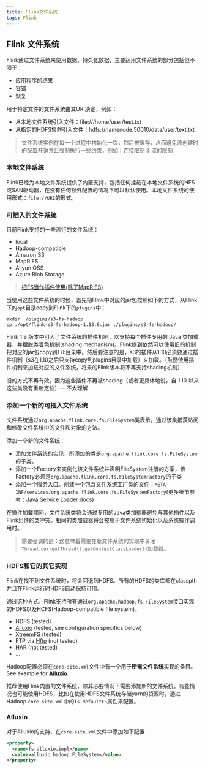```yaml
---
title: Flink文件系统
tags: Flink
---
```




## Flink 文件系统

Flink通过文件系统来使用数据、持久化数据，主要运用文件系统的部分包括但不限于：

* 应用程序的结果
* 容错
* 恢复

用于特定文件的文件系统由其URI决定，例如：

* 从本地文件系统引入文件：file:///home/user/test.txt
* 从指定的HDFS集群引入文件：hdfs://namenode:50010/data/user/text.txt

> 文件系统实例在每一个进程中初始化一次，然后被缓存，从而避免流创建时的配置开销并且强制执行一些约束，例如：连接限制 & 流的限制

### 本地文件系统

Flink已经为本地文件系统提供了内置支持，包括任何挂载在本地文件系统的NFS或SAN驱动器，在没有任何额外配置的情况下可以默认使用。本地文件系统的使用形式：`file://URI`的形式。

### 可插入的文件系统

目前Flink支持的一些流行的文件系统：

* local
* Hadoop-compatible
* Amazon S3
* MapR FS
* Aliyun OSS
* Azure Blob Storage

>  [把FS当作插件使用(除了MapR FS)](https://ci.apache.org/projects/flink/flink-docs-release-1.13/docs/deployment/filesystems/plugins/)

当使用这些文件系统的时候，首先把Flink中对应的jar包按照如下的方式，从Flink下的`opt`目录copy到Flink下的`plugins`中：

```shell
mkdir ./plugins/s3-fs-hadoop
cp ./opt/flink-s3-fs-hadoop-1.13.0.jar ./plugins/s3-fs-hadoop/
```

Flink 1.9 版本中引入了文件系统的插件机制，以支持每个插件专用的 Java 类加载器，并摆脱类着色机制(shading mechanism)。Flink提到依然可以使用旧的机制把对应的jar包copy到`lib`目录中。然后要注意的是，s3的插件从1.10必须要通过插件机制（s3在1.10之后只支持copy到plugins目录中加载）来加载。（鼓励使用插件机制来加载对应的文件系统，将来的Flink版本将不再支持shading机制）

旧的方式不再有效，因为这些插件不再被shading（或者更具体地说，自 1.10 以来这些类没有重新定位）-- 不太理解

### 添加一个新的可插入文件系统

文件系统通过`org.apache.flink.core.fs.FileSystem`类表示，通过该类捕获访问和修改文件系统中的文件和对象的方法。

添加一个新的文件系统：

* 添加文件系统的实现，所添加的类是`org.apache.flink.core.fs.FileSystem`的子类。
* 添加一个Factory来实例化该文件系统并声明FileSystem注册的方案，该Factory必须是`org.apache.flink.core.fs.FileSystemFactory`的子类
* 添加一个服务入口。创建一个包含文件系统工厂类的文件：`META-INF/services/org.apache.flink.core.fs.FileSystemFactory`(更多细节参考：[Java Service Loader docs](https://docs.oracle.com/javase/8/docs/api/java/util/ServiceLoader.html))

在插件加载期间，文件系统类将会通过专用的Java类加载器避免与其他插件以及Flink组件的类冲突。相同的类加载器将会被用于文件系统初始化以及系统操作调用时。

> 需要强调的是：这意味着需要在新文件系统的实现中关闭`Thread.currentThread().getContextClassLoader()`加载器。

### HDFS和它的其它实现

Flink在找不到文件系统时，将会回退到HDFS。所有的HDFS的类库都在classpth并且在Flink运行时HDFS自动保持可用。

通过这种方式，Flink支持所有通过`org.apache.hadoop.fs.FileSystem`接口实现的HDFS以及HCFS(Hadoop-compatible file system)。

* HDFS (tested)
* [Alluxio](http://alluxio.org/) (tested, see configuration specifics below)
* [XtreemFS](http://www.xtreemfs.org/) (tested)
* FTP via [Hftp](http://hadoop.apache.org/docs/r1.2.1/hftp.html) (not tested)
* HAR (not tested)
* ...

Hadoop配置必须在`core-site.xml`文件中有一个用于**所需文件系统**实现的条目。See example for **[Alluxio](https://ci.apache.org/projects/flink/flink-docs-release-1.13/docs/deployment/filesystems/overview/#alluxio)**.

推荐使用Flink内置的文件系统，除非必要情况下需要添加新的文件系统。有些情况也可能使用HDFS，比如在使用HDFS文件系统存储yarn的资源时，通过Hadoop `core-site.xml`中的`fs.defaultFS`属性来配置。

### Alluxio

对于Alluxio的支持，在`core-site.xml`文件中添加如下配置：

```xml
<property>
  <name>fs.alluxio.impl</name>
  <value>alluxio.hadoop.FileSystem</value>
</property>
```

